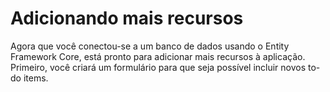 # Adicionando mais recursos
Agora que você conectou-se a um banco de dados usando o Entity Framework Core, está pronto para adicionar mais recursos à aplicação. Primeiro, você criará um formulário para que seja possível incluir novos to-do items.
